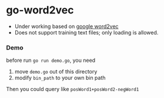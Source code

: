 # go-word2vec

* Under working based on [google word2vec](https://code.google.com/p/word2vec/)
* Does not support training text files; only loading is allowed.

### Demo
before run `go run demo.go`, you need

1. move `demo.go` out of this directory
2. modify `bin_path` to your own bin path

Then you could query like `posWord1+posWord2-negWord1`